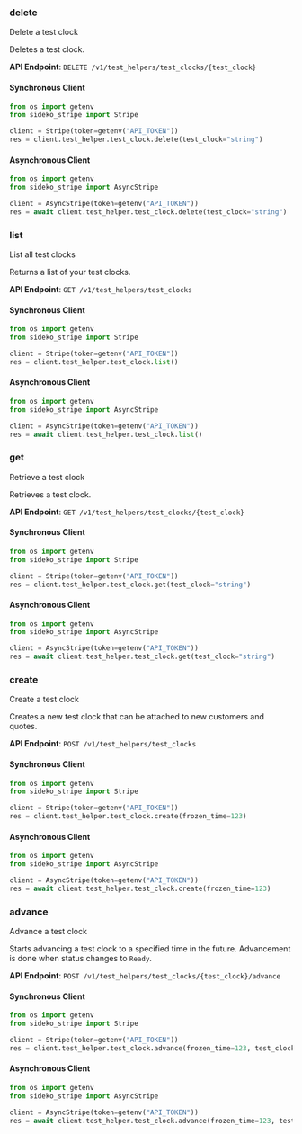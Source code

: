 
### delete <a name="delete"></a>
Delete a test clock

<p>Deletes a test clock.</p>

**API Endpoint**: `DELETE /v1/test_helpers/test_clocks/{test_clock}`

#### Synchronous Client

```python
from os import getenv
from sideko_stripe import Stripe

client = Stripe(token=getenv("API_TOKEN"))
res = client.test_helper.test_clock.delete(test_clock="string")
```

#### Asynchronous Client

```python
from os import getenv
from sideko_stripe import AsyncStripe

client = AsyncStripe(token=getenv("API_TOKEN"))
res = await client.test_helper.test_clock.delete(test_clock="string")
```

### list <a name="list"></a>
List all test clocks

<p>Returns a list of your test clocks.</p>

**API Endpoint**: `GET /v1/test_helpers/test_clocks`

#### Synchronous Client

```python
from os import getenv
from sideko_stripe import Stripe

client = Stripe(token=getenv("API_TOKEN"))
res = client.test_helper.test_clock.list()
```

#### Asynchronous Client

```python
from os import getenv
from sideko_stripe import AsyncStripe

client = AsyncStripe(token=getenv("API_TOKEN"))
res = await client.test_helper.test_clock.list()
```

### get <a name="get"></a>
Retrieve a test clock

<p>Retrieves a test clock.</p>

**API Endpoint**: `GET /v1/test_helpers/test_clocks/{test_clock}`

#### Synchronous Client

```python
from os import getenv
from sideko_stripe import Stripe

client = Stripe(token=getenv("API_TOKEN"))
res = client.test_helper.test_clock.get(test_clock="string")
```

#### Asynchronous Client

```python
from os import getenv
from sideko_stripe import AsyncStripe

client = AsyncStripe(token=getenv("API_TOKEN"))
res = await client.test_helper.test_clock.get(test_clock="string")
```

### create <a name="create"></a>
Create a test clock

<p>Creates a new test clock that can be attached to new customers and quotes.</p>

**API Endpoint**: `POST /v1/test_helpers/test_clocks`

#### Synchronous Client

```python
from os import getenv
from sideko_stripe import Stripe

client = Stripe(token=getenv("API_TOKEN"))
res = client.test_helper.test_clock.create(frozen_time=123)
```

#### Asynchronous Client

```python
from os import getenv
from sideko_stripe import AsyncStripe

client = AsyncStripe(token=getenv("API_TOKEN"))
res = await client.test_helper.test_clock.create(frozen_time=123)
```

### advance <a name="advance"></a>
Advance a test clock

<p>Starts advancing a test clock to a specified time in the future. Advancement is done when status changes to <code>Ready</code>.</p>

**API Endpoint**: `POST /v1/test_helpers/test_clocks/{test_clock}/advance`

#### Synchronous Client

```python
from os import getenv
from sideko_stripe import Stripe

client = Stripe(token=getenv("API_TOKEN"))
res = client.test_helper.test_clock.advance(frozen_time=123, test_clock="string")
```

#### Asynchronous Client

```python
from os import getenv
from sideko_stripe import AsyncStripe

client = AsyncStripe(token=getenv("API_TOKEN"))
res = await client.test_helper.test_clock.advance(frozen_time=123, test_clock="string")
```

